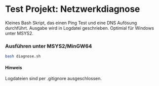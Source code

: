 # Test Projekt: Netzwerkdiagnose
Kleines Bash Skript, das einen Ping Test und eine DNS Aufösung durchführt.
Ausgabe wird in Logdatei geschrieben. Optimial für Windows unter MSYS2.
### Ausführen unter MSYS2/MinGW64
```bash
bash diagnose.sh
```
#### Hinweis
Logdateien sind per .gitignore ausgeschlossen.

